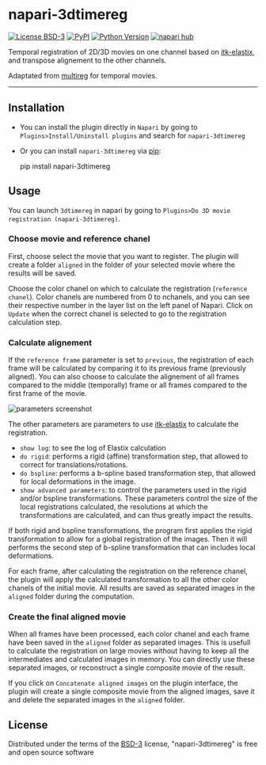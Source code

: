 # napari-3dtimereg

[![License BSD-3](https://img.shields.io/pypi/l/napari-3dtimereg.svg?color=green)](https://gitlab.pasteur.fr/gletort/napari-3dtimereg/-/blob/main/LICENSE)
[![PyPI](https://img.shields.io/pypi/v/napari-3dtimereg.svg?color=green)](https://pypi.org/project/napari-3dtimereg)
[![Python Version](https://img.shields.io/pypi/pyversions/napari-3dtimereg.svg?color=green)](https://python.org)
[![napari hub](https://img.shields.io/endpoint?url=https://api.napari-hub.org/shields/napari-3dtimereg)](https://napari-hub.org/plugins/napari-3dtimereg)

Temporal registration of 2D/3D movies on one channel based on [itk-elastix](https://pypi.org/project/itk-elastix/), and transpose alignement to the other channels.

Adaptated from [multireg](https://gitlab.pasteur.fr/gletort/multireg) for temporal movies.

----------------------------------
## Installation

* You can install the plugin directly in `Napari` by going to `Plugins>Install/Uninstall plugins` and search for `napari-3dtimereg`

* Or you can install `napari-3dtimereg` via [pip]:

    pip install napari-3dtimereg


## Usage

You can launch `3dtimereg` in napari by going to `Plugins>Do 3D movie registration (napari-3dtimereg)`.

### Choose movie and reference chanel

First, choose select the movie that you want to register. The plugin will create a folder `aligned` in the folder of your selected movie where the results will be saved.

Choose the color chanel on which to calculate the registration (`reference chanel`). Color chanels are numbered from 0 to nchanels, and you can see their respective number in the layer list on the left panel of Napari. Click on `Update` when the correct chanel is selected to go to the registration calculation step.

### Calculate alignement

If the `reference frame` parameter is set to `previous`, the registration of each frame will be calculated by comparing it to its previous frame (previously aligned). You can also choose to calculate the alignement of all frames compared to the middle (temporally) frame or all frames compared to the first frame of the movie.

![parameters screenshot](./imgs/parameters.png "Registration parameters")

The other parameters are parameters to use [itk-elastix](https://elastix.lumc.nl/) to calculate the registration.
* `show log`: to see the log of Elastix calculation
* `do rigid`: performs a rigid (affine) transformation step, that allowed to correct for translations/rotations.
* `do bspline`: performs a b-spline based transformation step, that allowed for local deformations in the image.
* `show advanced parameters`: to control the parameters used in the rigid and/or bspline transformations. These parameters control the size of the local registrations calculated, the resolutions at which the transformations are calculated, and can thus greatly impact the results.

If both rigid and bspline transformations, the program first applies the rigid transformation to allow for a global registration of the images. Then it will performs the second step of b-spline transformation that can includes local deformations.

For each frame, after calculating the registration on the reference chanel, the plugin will apply the calculated transformation to all the other color chanels of the initial movie. All results are saved as separated images in the `aligned` folder during the computation.

### Create the final aligned movie

When all frames have been processed, each color chanel and each frame have been saved in the `aligned` folder as separated images. This is usefull to calculate the registration on large movies without having to keep all the intermediates and calculated images in memory. You can directly use these separated images, or reconstruct a single composite movie of the result.

If you click on `Concatenate aligned images` on the plugin interface, the plugin will create a single composite movie from the aligned images, save it and delete the separated images in the `aligned` folder. 

## License

Distributed under the terms of the [BSD-3] license, "napari-3dtimereg" is free and open source software


[napari]: https://github.com/napari/napari
[@napari]: https://github.com/napari
[BSD-3]: http://opensource.org/licenses/BSD-3-Clause
[tox]: https://tox.readthedocs.io/en/latest/
[pip]: https://pypi.org/project/pip/
[PyPI]: https://pypi.org/
